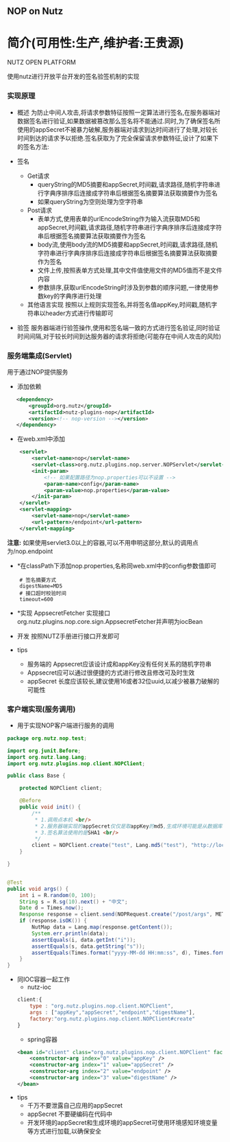 ## NOP on Nutz 

简介(可用性:生产,维护者:王贵源)
==================================

NUTZ OPEN PLATFORM

使用nutz进行开放平台开发的签名验签机制的实现

### 实现原理

- 概述
    为防止中间人攻击,将请求参数特征按照一定算法进行签名,在服务器端对数据签名进行验证,如果数据被篡改那么签名将不能通过.同时,为了确保签名所使用的appSecret不被暴力破解,服务器端对请求到达时间进行了处理,对较长时间到达的请求予以拒绝.签名获取为了完全保留请求参数特征,设计了如果下的签名方法: 

- 签名
    + Get请求
        + queryString的MD5摘要和appSecret,时间戳,请求路径,随机字符串进行字典序排序后连接成字符串后根据签名摘要算法获取摘要作为签名
        + 如果queryString为空则处理为空字符串
    + Post请求
        + 表单方式,使用表单的urlEncodeString作为输入流获取MD5和appSecret,时间戳,请求路径,随机字符串进行字典序排序后连接成字符串后根据签名摘要算法获取摘要作为签名
        + body流,使用body流的MD5摘要和appSecret,时间戳,请求路径,随机字符串进行字典序排序后连接成字符串后根据签名摘要算法获取摘要作为签名
        + 文件上传,按照表单方式处理,其中文件值使用文件的MD5值而不是文件内容
        + 参数排序,获取urlEncodeString时涉及到参数的顺序问题,一律使用参数key的字典序进行处理
    + 其他语言实现
        按照以上规则实现签名,并将签名值appKey,时间戳,随机字符串以header方式进行传输即可
- 验签
    服务器端进行验签操作,使用和签名端一致的方式进行签名验证,同时验证时间间隔,对于较长时间到达服务器的请求将拒绝(可能存在中间人攻击的风险)
    

### 服务端集成(Servlet)

用于通过NOP提供服务

-  添加依赖

 ```xml
 	<dependency>
  		<groupId>org.nutz</groupId>
  		<artifactId>nutz-plugins-nop</artifactId>
  		<version><!-- nop-version --></version>
  	</dependency>
 ```
-  在web.xml中添加

```xml
	<servlet>
		<servlet-name>nop</servlet-name>
		<servlet-class>org.nutz.plugins.nop.server.NOPServlet</servlet-class>
		<init-param>
			<!-- 如果配置路径为nop.properties可以不设置 -->
			<param-name>config</param-name>
			<param-value>nop.properties</param-value>
		</init-param>
	</servlet>
	<servlet-mapping>
		<servlet-name>nop</servlet-name>
		<url-pattern>/endpoint</url-pattern>
	</servlet-mapping>
```
**注意:** 如果使用servlet3.0以上的容器,可以不用申明这部分,默认的调用点为/nop.endpoint

- *在classPath下添加nop.properties,名称同web.xml中的config参数值即可

```properties
	# 签名摘要方式
	digestName=MD5
	# 接口超时校验时间
	timeout=600
```
- *实现 AppsecretFetcher
实现接口org.nutz.plugins.nop.core.sign.AppsecretFetcher并声明为iocBean
- 开发
按照NUTZ手册进行接口开发即可

- tips
    - 服务端的 Appsecret应该设计成和appKey没有任何关系的随机字符串
    - Appsecret应可以通过很便捷的方式进行修改且修改可及时生效
    - appSecret 长度应该较长,建议使用16或者32位uuid,以减少被暴力破解的可能性

### 客户端实现(服务调用)

- 用于实现NOP客户端进行服务的调用

```java
package org.nutz.nop.test;

import org.junit.Before;
import org.nutz.lang.Lang;
import org.nutz.plugins.nop.client.NOPClient;

public class Base {

	protected NOPClient client;

	@Before
	public void init() {
		/**
		 * 1.调用点本机 <br/>
		 * 2.服务器端实现的appSecret仅仅是取appKey的md5,生成环境可能是从数据库获取的 <br/>
		 * 3.签名算法使用的是SHA1 <br/>
		 */
		client = NOPClient.create("test", Lang.md5("test"), "http://localhost:8080/nop-demo/nop.endpoint", "SHA1");
	}

}


@Test
public void args() {
	int i = R.random(0, 100);
	String s = R.sg(10).next() + "中文";
	Date d = Times.now();
	Response response = client.send(NOPRequest.create("/post/args", METHOD.POST, NutMap.NEW().addv("i", i).addv("s", s).addv("d", Times.format("yyyy-MM-dd HH:mm:ss", d))));
	if (response.isOK()) {
		NutMap data = Lang.map(response.getContent());
		System.err.println(data);
		assertEquals(i, data.getInt("i"));
		assertEquals(s, data.getString("s"));
		assertEquals(Times.format("yyyy-MM-dd HH:mm:ss", d), Times.format("yyyy-MM-dd HH:mm:ss", data.getTime("d")));
	}
}
```
- 同IOC容器一起工作
	+ nutz-ioc
	```javaScript	
	client:{
		type : "org.nutz.plugins.nop.client.NOPClient",
		args : ["appKey","appSecret","endpoint","digestName"],
		factory:"org.nutz.plugins.nop.client.NOPClient#create"
	}
	```
	+ spring容器 
	```xml
	<bean id="client" class="org.nutz.plugins.nop.client.NOPClient" factory-method="create">
		<constructor-arg index="0" value="appKey" />
		<constructor-arg index="1" value="appSecret" />
		<constructor-arg index="2" value="endpoint" />
		<constructor-arg index="3" value="digestName" />
	</bean>
	```
- tips
    - 千万不要泄露自己应用的appSecret
    - appSecret 不要硬编码在代码中
    - 开发环境的appSecret和生成环境的appSecret可使用环境感知环境变量等方式进行加载,以确保安全
